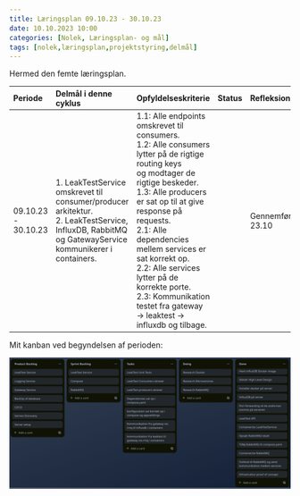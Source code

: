 ```yaml
---
title: Læringsplan 09.10.23 - 30.10.23
date: 10.10.2023 10:00
categories: [Nolek, Læringsplan- og mål]
tags: [nolek,læringsplan,projektstyring,delmål]
---
```

Hermed den femte læringsplan. 

| Periode             | Delmål i denne cyklus                                                                                                                                  | Opfyldelseskriterie                                                                                                                                                                                                                                                                                                                                                                                              | Status | Refleksion          | Evaluering        |
|:--------------------|:-------------------------------------------------------------------------------------------------------------------------------------------------------|:-----------------------------------------------------------------------------------------------------------------------------------------------------------------------------------------------------------------------------------------------------------------------------------------------------------------------------------------------------------------------------------------------------------------|:-------|:--------------------|:------------------|
| 09.10.23 - 30.10.23 | 1. LeakTestService omskrevet til consumer/producer arkitektur.<br> 2. LeakTestService, InfluxDB, RabbitMQ og GatewayService kommunikerer i containers. | 1.1: Alle endpoints omskrevet til consumers.<br>1.2: Alle consumers lytter på de rigtige routing keys<br> og modtager de rigtige beskeder.<br> 1.3: Alle producers er sat op til at give response på requests.<br> 2.1: Alle dependencies mellem services er sat korrekt op. <br> 2.2: Alle services lytter på de korrekte porte. <br> 2.3: Kommunikation testet fra gateway -> leaktest -> influxdb og tilbage. |        | Gennemføres 23.10   | Gennemføres 23.10 |  

Mit kanban ved begyndelsen af perioden:

<img src="/assets/images/kanban_1010.png" alt="image should have been here">
